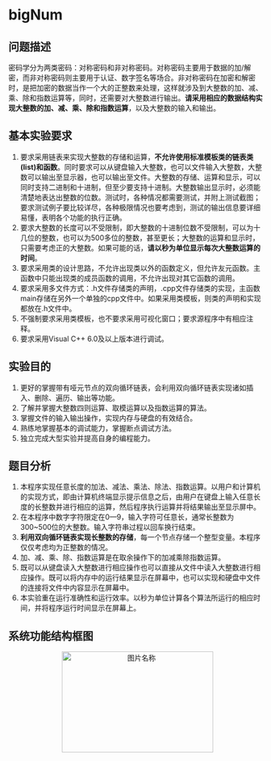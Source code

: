 # bigNum
## 问题描述
密码学分为两类密码：对称密码和非对称密码。对称密码主要用于数据的加/解密，而非对称密码则主要用于认证、数字签名等场合。非对称密码在加密和解密时，是把加密的数据当作一个大的正整数来处理，这样就涉及到大整数的加、减、乘、除和指数运算等，同时，还需要对大整数进行输出。**请采用相应的数据结构实现大整数的加、减、乘、除和指数运算**，以及大整数的输入和输出。
## 基本实验要求
1. 要求采用链表来实现大整数的存储和运算，**不允许使用标准模板类的链表类(list)和函数**。同时要求可以从键盘输入大整数，也可以文件输入大整数，大整数可以输出至显示器，也可以输出至文件。大整数的存储、运算和显示，可以同时支持二进制和十进制，但至少要支持十进制。大整数输出显示时，必须能清楚地表达出整数的位数。测试时，各种情况都需要测试，并附上测试截图；要求测试例子要比较详尽，各种极限情况也要考虑到，测试的输出信息要详细易懂，表明各个功能的执行正确。
2. 要求大整数的长度可以不受限制，即大整数的十进制位数不受限制，可以为十几位的整数，也可以为500多位的整数，甚至更长；大整数的运算和显示时，只需要考虑正的大整数。如果可能的话，**请以秒为单位显示每次大整数运算的时间**。
3. 要求采用类的设计思路，不允许出现类以外的函数定义，但允许友元函数。主函数中只能出现类的成员函数的调用，不允许出现对其它函数的调用。
4. 要求采用多文件方式：.h文件存储类的声明，.cpp文件存储类的实现，主函数main存储在另外一个单独的cpp文件中。如果采用类模板，则类的声明和实现都放在.h文件中。
5. 不强制要求采用类模板，也不要求采用可视化窗口；要求源程序中有相应注释。
6. 要求采用Visual C++ 6.0及以上版本进行调试。
## 实验目的
1. 更好的掌握带有哑元节点的双向循环链表，会利用双向循环链表实现诸如插入、删除、遍历、输出等功能。
2. 了解并掌握大整数四则运算、取模运算以及指数运算的算法。
3. 掌握文件的输入输出操作，实现内存与硬盘的有效结合。
4. 熟练地掌握基本的调试能力，掌握断点调试方法。
5. 独立完成大型实验并提高自身的编程能力。
## 题目分析
1. 本程序实现任意长度的加法、减法、乘法、除法、指数运算。以用户和计算机的实现方式，即由计算机终端显示提示信息之后，由用户在键盘上输入任意长度的长整数并进行相应的运算，然后程序执行运算并将结果输出至显示屏中。
2. 在本程序中数字字符限定在0—9，输入字符可任意长，通常长整数为300~500位的大整数。输入字符串过程以回车换行结束。
3. **利用双向循环链表实现长整数的存储**，每一个节点存储一个整型变量。本程序仅仅考虑均为正整数的情况。 
4. 加、减、乘、除、指数运算是在取余操作下的加减乘除指数运算。
5. 既可以从键盘读入大整数进行相应操作也可以直接从文件中读入大整数进行相应操作。既可以将内存中的运行结果显示在屏幕中，也可以实现和硬盘中文件的连接将文件中内容显示在屏幕中。
6. 本实验重在运行准确性和运行效率。以秒为单位计算各个算法所运行的相应时间，并将程序运行时间显示在屏幕上。
## 系统功能结构框图
<div align=center> 
  <img src="https://i.loli.net/2018/01/16/5a5d84bc897a2.png" width = "300" height = "200" alt="图片名称" />

